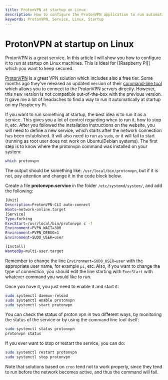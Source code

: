 ```yaml
---
title: ProtonVPN at startup on Linux
description: How to configure the ProtonVPN application to run automatically at startup, also no a Raspberry Pi
keywords: ProtonVPN, Service, Linux, Startup
---
```


# ProtonVPN at startup on Linux
ProtonVPN is a great service. In this article I will show you how to configure it to run at startup on Linux machines. This is ideal for [[Raspberry Pi]] which you want to keep secured.

[ProtonVPN](https://protonvpn.com/) is a great VPN solution which includes also a free tier. Some months ago they've released an updated version of their [command-line tool](https://protonvpn.com/support/linux-vpn-tool/) which allows you to connect to the ProtonVPN servers directly. However, this new version is not compatible out-of-the-box with the previous version. It gave me a lot of headaches to find a way to run it automatically at startup on my Raspberry Pi. 

If you want to run something at startup, the best idea is to run it as a service. This gives you a lot of control regarding when to run it, how to stop it, etc. After you followed the installation instructions on the website, you will need to define a new service, which starts after the network connection has been established. It will also need to run as ``sudo``, or it will fail to start (running as root user does not work on Ubuntu/Debian systems). The first step is to know where the protonvpn command was installed on your system:

```bash
which protonvpn
```

The output should be something like: ``/usr/local/bin/protonvpn``, but if it is not, pay attention and change it in the code block below. 

Create a file **protonvpn.service** in the folder ``/etc/systemd/system/``, and add the following:

```bash
[Unit]
Description=ProtonVPN-CLI auto-connect
Wants=network-online.target
[Service]
Type=forking
ExecStart=/usr/local/bin/protonvpn c -f
Environment=PVPN_WAIT=300
Environment=PVPN_DEBUG=1
Environment=SUDO_USER=user

[Install]
WantedBy=multi-user.target
```

Remember to change the line ``Environment=SUDO_USER=user`` with the appropriate user name, for example ``pi``, etc. Also, if you want to change the type of connection, you should edit the line starting with ``ExecStart`` with whatever command you would like to run. 

Once you have it, you just need to enable it and start it:

```bash
sudo systemctl daemon-reload
sudo systemctl enable protonvpn
sudo systemctl start protonvpn
```

You can check the status of proton vpn in two different ways, by monitoring the status of the service or by using the command line tool itself:

```bash
sudo systemctl status protonvpn
protonvpn status
```

If you ever want to stop or restart the service, you can do:

```bash
sudo systemctl restart protonvpn
sudo systemctl stop protonvpn
```

Note that solutions based on ``cron`` tend not to work properly, since they tend to run before the network becomes active, and thus the command will fail.